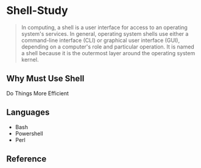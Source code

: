 # Shell-Study
> In computing, a shell is a user interface for access to an operating system's services. In general, operating system shells use either a command-line interface (CLI) or graphical user interface (GUI), depending on a computer's role and particular operation. It is named a shell because it is the outermost layer around the operating system kernel.

## Why Must Use Shell

Do Things More Efficient

## Languages

+ Bash
+ Powershell
+ Perl

## Reference

